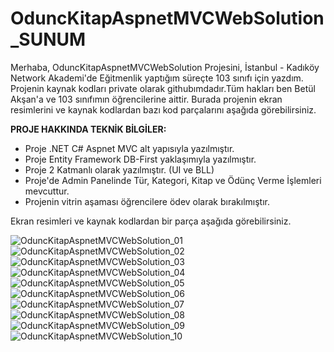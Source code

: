 
# OduncKitapAspnetMVCWebSolution_SUNUM
Merhaba, OduncKitapAspnetMVCWebSolution Projesini, İstanbul - Kadıköy Network Akademi'de Eğitmenlik yaptığım süreçte 103 sınıfı için yazdım.
Projenin kaynak kodları private olarak githubımdadır.Tüm hakları ben Betül Akşan'a ve 103 sınıfımın öğrencilerine aittir.
Burada projenin ekran resimlerini ve kaynak kodlardan bazı kod parçalarını aşağıda görebilirsiniz.

****PROJE HAKKINDA TEKNİK BİLGİLER:****
- Proje .NET C# Aspnet MVC alt yapısıyla yazılmıştır.
- Proje Entity Framework DB-First yaklaşımıyla yazılmıştır.
- Proje 2 Katmanlı olarak yazılmıştır. (UI ve BLL)
- Proje'de Admin Panelinde Tür, Kategori, Kitap ve Ödünç Verme İşlemleri mevcuttur.
- Projenin vitrin aşaması öğrencilere ödev olarak bırakılmıştır.

Ekran resimleri ve kaynak kodlardan bir parça aşağıda görebilirsiniz.

![OduncKitapAspnetMVCWebSolution_01](https://user-images.githubusercontent.com/94163797/172580524-0a0ff394-a746-40eb-ad8a-ee38cc78a20a.png)
![OduncKitapAspnetMVCWebSolution_02](https://user-images.githubusercontent.com/94163797/172580535-94de702b-f3fe-495c-9c40-ec24fca7240f.png)
![OduncKitapAspnetMVCWebSolution_03](https://user-images.githubusercontent.com/94163797/172580538-9d4c6adb-7516-4221-957e-fb456d4a8709.png)
![OduncKitapAspnetMVCWebSolution_04](https://user-images.githubusercontent.com/94163797/172580545-a4addac2-ab02-4208-8119-614c29910e58.png)
![OduncKitapAspnetMVCWebSolution_05](https://user-images.githubusercontent.com/94163797/172580555-394a91cf-2bd0-418c-a444-d27a634904ac.png)
![OduncKitapAspnetMVCWebSolution_06](https://user-images.githubusercontent.com/94163797/172580556-81279011-eebc-4fbd-8fdd-c8ed9ce923ec.png)
![OduncKitapAspnetMVCWebSolution_07](https://user-images.githubusercontent.com/94163797/172580562-fe147dce-96c0-437c-964c-d2aef4047db2.png)
![OduncKitapAspnetMVCWebSolution_08](https://user-images.githubusercontent.com/94163797/172580566-eaa7bb25-0c45-4778-b031-2e5fdcd09f67.png)
![OduncKitapAspnetMVCWebSolution_09](https://user-images.githubusercontent.com/94163797/172580573-bc089afa-046e-42cb-b8ab-68a00e8e760e.png)
![OduncKitapAspnetMVCWebSolution_10](https://user-images.githubusercontent.com/94163797/172580581-d786d123-0d80-4740-8234-b68b264a7493.png)
